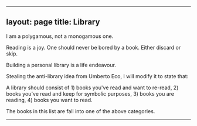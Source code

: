 
---
layout: page
title: Library
---

I am a polygamous, not a monogamous one.

Reading is a joy. One should never be bored by a book. Either discard or skip.

Building a personal library is a life endeavour.

Stealing the anti-library idea from Umberto Eco, I will modify it to state that:

A library should consist of 1) books you've read and want to re-read, 2) books
you've read and keep for symbolic purposes, 3) books you are reading, 4) books
you want to read. 


The books in this list are fall into one of the above categories.

---


